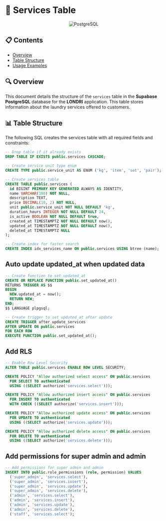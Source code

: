 # 🧺 Services Table

<div align="center">
  <img src="https://img.shields.io/badge/PostgreSQL-316192?style=for-the-badge&logo=postgresql&logoColor=white" alt="PostgreSQL"/>
</div>

## 📋 Contents

- [Overview](#overview)
- [Table Structure](#table-structure)
- [Usage Examples](#usage-examples)

## 🔍 Overview

This document details the structure of the `services` table in the **Supabase PostgreSQL** database
for the **LONDRI** application. This table stores information about the laundry services offered to
customers.

## 📊 Table Structure

The following SQL creates the services table with all required fields and constraints:

```sql
-- Drop table if it already exists
DROP TABLE IF EXISTS public.services CASCADE;

-- Create service unit type enum
CREATE TYPE public.service_unit AS ENUM ('kg', 'item', 'set', 'pair');

-- Create services table
CREATE TABLE public.services (
  id BIGINT PRIMARY KEY GENERATED ALWAYS AS IDENTITY,
  name VARCHAR(100) NOT NULL,
  description TEXT,
  price DECIMAL(10, 2) NOT NULL,
  unit public.service_unit NOT NULL DEFAULT 'kg',
  duration_hours INTEGER NOT NULL DEFAULT 24,
  is_active BOOLEAN NOT NULL DEFAULT true,
  created_at TIMESTAMPTZ NOT NULL DEFAULT now(),
  updated_at TIMESTAMPTZ NOT NULL DEFAULT now(),
  deleted_at TIMESTAMPTZ NULL
);

-- Create index for faster search
CREATE INDEX idx_services_name ON public.services USING btree (name);
```

## Auto update updated_at when updated data

```sql
-- Create function to set updated_at
CREATE OR REPLACE FUNCTION public.set_updated_at()
RETURNS TRIGGER AS $$
BEGIN
  NEW.updated_at = now();
  RETURN NEW;
END;
$$ LANGUAGE plpgsql;

-- Create trigger to set updated_at after update
CREATE TRIGGER after_update_services
AFTER UPDATE ON public.services
FOR EACH ROW
EXECUTE FUNCTION public.set_updated_at();
```

## Add RLS

```sql
-- Enable Row Level Security
ALTER TABLE public.services ENABLE ROW LEVEL SECURITY;

CREATE POLICY "Allow authorized select access" ON public.services
  FOR SELECT TO authenticated
  USING ((SELECT authorize('services.select')));

CREATE POLICY "Allow authorized insert access" ON public.services
  FOR INSERT TO authenticated
  WITH CHECK ((SELECT authorize('services.insert')));

CREATE POLICY "Allow authorized update access" ON public.services
  FOR UPDATE TO authenticated
  USING ((SELECT authorize('services.update')));

CREATE POLICY "Allow authorized delete access" ON public.services
  FOR DELETE TO authenticated
  USING ((SELECT authorize('services.delete')));
```

## Add permissions for super admin and admin

```sql
-- Add permissions for super admin and admin
INSERT INTO public.role_permissions (role, permission) VALUES
  ('super_admin', 'services.select'),
  ('super_admin', 'services.insert'),
  ('super_admin', 'services.update'),
  ('super_admin', 'services.delete'),
  ('admin', 'services.select'),
  ('admin', 'services.insert'),
  ('admin', 'services.update'),
  ('admin', 'services.delete'),
  ('staff', 'services.select');
```
